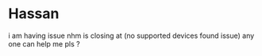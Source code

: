 # Hassan
i am having issue nhm is closing at (no supported devices found issue) any one can help me pls ?
